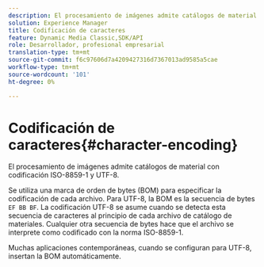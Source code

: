 ```yaml
---
description: El procesamiento de imágenes admite catálogos de material con codificación ISO-8859-1 y UTF-8.
solution: Experience Manager
title: Codificación de caracteres
feature: Dynamic Media Classic,SDK/API
role: Desarrollador, profesional empresarial
translation-type: tm+mt
source-git-commit: f6c97606d7a4209427316d7367013ad9585a5cae
workflow-type: tm+mt
source-wordcount: '101'
ht-degree: 0%

---
```



# Codificación de caracteres{#character-encoding}

El procesamiento de imágenes admite catálogos de material con codificación ISO-8859-1 y UTF-8.

Se utiliza una marca de orden de bytes (BOM) para especificar la codificación de cada archivo. Para UTF-8, la BOM es la secuencia de bytes `EF BB BF`. La codificación UTF-8 se asume cuando se detecta esta secuencia de caracteres al principio de cada archivo de catálogo de materiales. Cualquier otra secuencia de bytes hace que el archivo se interprete como codificado con la norma ISO-8859-1.

Muchas aplicaciones contemporáneas, cuando se configuran para UTF-8, insertan la BOM automáticamente.
